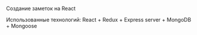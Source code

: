 Создание заметок на React

Использованные технологий:
React + Redux + Express server + MongoDB + Mongoose
